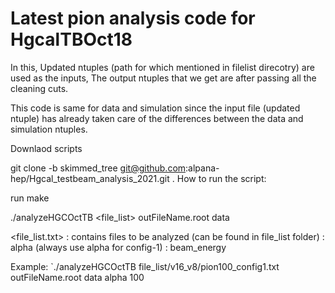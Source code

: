 # Latest pion analysis code for HgcalTBOct18
In this, Updated ntuples (path for which mentioned in filelist direcotry) are used as the inputs,
The output ntuples that we get are after passing all the cleaning cuts.

This code is same for data and simulation since the input file (updated ntuple) has already taken care of the differences between the data and simulation ntuples.

Downlaod scripts

git clone -b skimmed_tree git@github.com:alpana-hep/Hgcal_testbeam_analysis_2021.git .
How to run the script:

run make


./analyzeHGCOctTB <file_list> outFileName.root data <configuration> <energy> 

<file_list.txt> : contains files to be analyzed (can be found in file_list folder)
<configuration> : alpha (always use alpha for config-1)
<energy> : beam_energy

Example:
`./analyzeHGCOctTB file_list/v16_v8/pion100_config1.txt outFileName.root data alpha 100 
